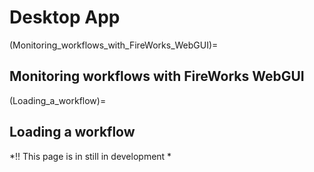 # Desktop App


(Monitoring_workflows_with_FireWorks_WebGUI)=
## Monitoring workflows with FireWorks WebGUI


(Loading_a_workflow)=
## Loading a workflow

*!! This page is in still in development *
